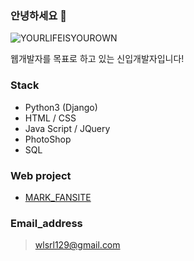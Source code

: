 ### 안녕하세요 👋

![YOURLIFEISYOUROWN](https://e7.pngegg.com/pngimages/36/207/png-clipart-south-park-character-south-park-kyle-broflovski-at-the-movies-cartoons-thumbnail.png)

웹개발자를 목표로 하고 있는 신입개발자입니다!



### Stack

- Python3 (Django)
- HTML /  CSS
- Java Script / JQuery
- PhotoShop
- SQL


### Web project

* [MARK_FANSITE](http://nctmarklee.pythonanywhere.com/index/)


### Email_address

>wlsrl129@gmail.com
